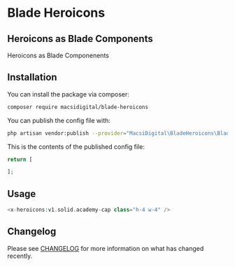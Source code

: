 # Blade Heroicons

## Heroicons as Blade Components

Heroicons as Blade Componenents

## Installation

You can install the package via composer:

```bash
composer require macsidigital/blade-heroicons
```

You can publish the config file with:

```bash
php artisan vendor:publish --provider="MacsiDigital\BladeHeroicons\BladeHeroiconsServiceProvider" --tag="config"
```

This is the contents of the published config file:

```php
return [

];
```

## Usage

``` php
<x-heroicons:v1.solid.academy-cap class="h-4 w-4" />
```

## Changelog

Please see [CHANGELOG](CHANGELOG.md) for more information on what has changed recently.
